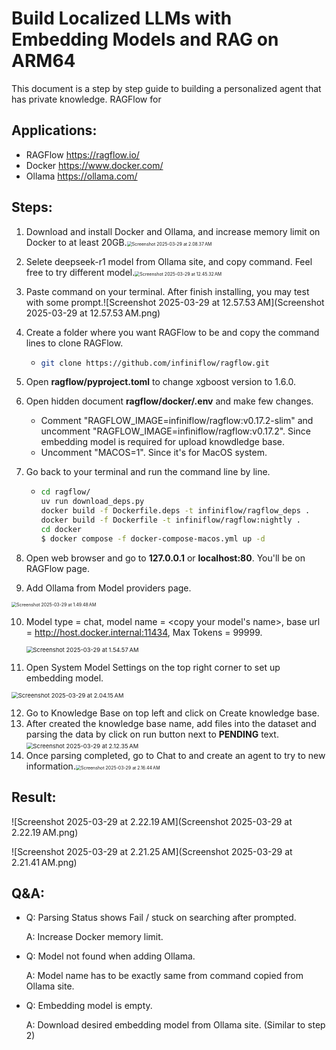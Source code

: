 # Build Localized LLMs with Embedding Models and RAG on ARM64

This document is a step by step guide to building a personalized agent that has private knowledge. RAGFlow for 

## Applications:

* RAGFlow https://ragflow.io/
* Docker https://www.docker.com/
* Ollama https://ollama.com/

## Steps:

1. Download and install Docker and Ollama, and increase memory limit on Docker to at least 20GB.<img src="Screenshot 2025-03-29 at 2.08.37 AM.png" alt="Screenshot 2025-03-29 at 2.08.37 AM" style="zoom:50%;" />

2. Selete deepseek-r1 model from Ollama site, and copy command. Feel free to try different model.<img src="Screenshot 2025-03-29 at 12.45.32 AM.png" alt="Screenshot 2025-03-29 at 12.45.32 AM" style="zoom:50%;" />

3. Paste command on your terminal. After finish installing, you may test with some prompt.![Screenshot 2025-03-29 at 12.57.53 AM](Screenshot 2025-03-29 at 12.57.53 AM.png)

4. Create a folder where you want RAGFlow to be and copy the command lines to clone RAGFlow.

   * ```bash
     git clone https://github.com/infiniflow/ragflow.git
     ```

5. Open **ragflow/pyproject.toml** to change xgboost version to 1.6.0.

6. Open hidden document **ragflow/docker/.env** and make few changes. 

   * Comment "RAGFLOW_IMAGE=infiniflow/ragflow:v0.17.2-slim" and uncomment "RAGFLOW_IMAGE=infiniflow/ragflow:v0.17.2". Since embedding model is required for upload knowdledge base.
   * Uncomment "MACOS=1". Since it's for MacOS system.

7. Go back to your terminal and run the command line by line. 

   * ```bash
     cd ragflow/
     uv run download_deps.py
     docker build -f Dockerfile.deps -t infiniflow/ragflow_deps .
     docker build -f Dockerfile -t infiniflow/ragflow:nightly .
     cd docker
     $ docker compose -f docker-compose-macos.yml up -d
     ```

8. Open web browser and go to **127.0.0.1** or **localhost:80**. You'll be on RAGFlow page.

9. Add Ollama from Model providers page.

<img src="Screenshot 2025-03-29 at 1.49.48 AM.png" alt="Screenshot 2025-03-29 at 1.49.48 AM" style="zoom: 50%;" />

10. Model type = chat, model name = <copy your model's name>, base url = http://host.docker.internal:11434, Max Tokens = 99999.

    <img src="Screenshot 2025-03-29 at 1.54.57 AM.png" alt="Screenshot 2025-03-29 at 1.54.57 AM" style="zoom: 67%;" />

11. Open System Model Settings on the top right corner to set up embedding model.

<img src="Screenshot 2025-03-29 at 2.04.15 AM.png" alt="Screenshot 2025-03-29 at 2.04.15 AM" style="zoom:67%;" />

12. Go to Knowledge Base on top left and click on Create knowledge base.
13. After created the knowledge base name, add files into the dataset and parsing the data by click on run button next to **PENDING** text.<img src="Screenshot 2025-03-29 at 2.12.35 AM.png" alt="Screenshot 2025-03-29 at 2.12.35 AM" style="zoom:67%;" />
14. Once parsing completed, go to Chat to and create an agent to try to new information.<img src="Screenshot 2025-03-29 at 2.16.44 AM.png" alt="Screenshot 2025-03-29 at 2.16.44 AM" style="zoom:50%;" />

## Result:

![Screenshot 2025-03-29 at 2.22.19 AM](Screenshot 2025-03-29 at 2.22.19 AM.png)

![Screenshot 2025-03-29 at 2.21.25 AM](Screenshot 2025-03-29 at 2.21.41 AM.png)

## Q&A:

* Q: Parsing Status shows Fail / stuck on searching after prompted.

  A: Increase Docker memory limit.

* Q: Model not found when adding Ollama.

  A: Model name has to be exactly same from command copied from Ollama site.

* Q: Embedding model is empty.

  A: Download desired embedding model from Ollama site. (Similar to step 2)



